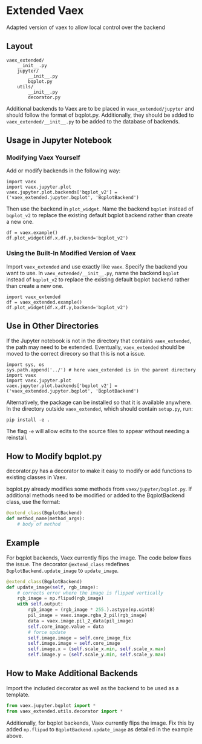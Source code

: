 # Extended Vaex

Adapted version of vaex to allow local control over the backend

## Layout
```
vaex_extended/
    __init__.py
    jupyter/
        __init__.py
        bqplot.py
    utils/
        __init__.py
        decorator.py
```
Additional backends to Vaex are to be placed in `vaex_extended/jupyter`
and should follow the format of bqplot.py.  Additionally, they should be
added to `vaex_extended/__init__.py` to be added to the database of backends.

## Usage in Jupyter Notebook

### Modifying Vaex Yourself
Add or modify backends in the following way:
```
import vaex
import vaex.jupyter.plot
vaex.jupyter.plot.backends['bqplot_v2'] = ('vaex_extended.jupyter.bqplot', 'BqplotBackend')
```
Then use the backend in `plot_widget`.  Name the backend `bqplot` instead of `bqplot_v2`
to replace the existing default bqplot backend rather than create a new one.
```
df = vaex.example()
df.plot_widget(df.x,df.y,backend='bqplot_v2')
```
### Using the Built-In Modified Version of Vaex
Import `vaex_extended` and use exactly like `vaex`.
Specify the backend you want to use.
In `vaex_extended/__init__.py`, name the backend `bqplot` instead of `bqplot_v2`
to replace the existing default bqplot backend rather than create a new one.
```
import vaex_extended
df = vaex_extended.example()
df.plot_widget(df.x,df.y,backend='bqplot_v2')
```
## Use in Other Directories
If the Jupyter notebook is not in the directory that contains `vaex_extended`, the path may
need to be extended.  Eventually, `vaex_extended` should be moved to the correct direcory
so that this is not a issue.

```
import sys, os
sys.path.append('../') # here vaex_extended is in the parent directory
import vaex
import vaex.jupyter.plot
vaex.jupyter.plot.backends['bqplot_v2'] = ('vaex_extended.jupyter.bqplot', 'BqplotBackend')
```
Alternatively, the package can be installed so that it is available anywhere.
In the directory outside `vaex_extended`, which should contain `setup.py`, run:
```
pip install -e .
```
The flag `-e` will allow edits to the source files to appear without needing a reinstall.
## How to Modify bqplot.py

decorator.py has a decorator to make it easy to modify or add functions to existing
classes in Vaex.

bqplot.py already modifies some methods from `vaex/jupyter/bqplot.py`.  If additional
methods need to be modified or added to the BqplotBackend class, use the format:
```python
@extend_class(BqplotBackend)
def method_name(method_args):
    # body of method
```
## Example
For bqplot backends, Vaex currently flips the image.  The code below fixes the issue.
The decorator `@extend_class` redefines `BqplotBackend.update_image` to `update_image`.

```python
@extend_class(BqplotBackend)
def update_image(self, rgb_image):
    # corrects error where the image is flipped vertically
    rgb_image = np.flipud(rgb_image) 
    with self.output:
        rgb_image = (rgb_image * 255.).astype(np.uint8)
        pil_image = vaex.image.rgba_2_pil(rgb_image)
        data = vaex.image.pil_2_data(pil_image)
        self.core_image.value = data
        # force update
        self.image.image = self.core_image_fix
        self.image.image = self.core_image
        self.image.x = (self.scale_x.min, self.scale_x.max)
        self.image.y = (self.scale_y.min, self.scale_y.max)
```

## How to Make Additional Backends

Import the included decorator as well as the backend to be used as a template.

```python
from vaex.jupyter.bqplot import *
from vaex_extended.utils.decorator import *

```
Additionally, for bqplot backends, Vaex currently flips the image.  Fix this by added `np.flipud` to
`BqplotBackend.update_image` as detailed in the example above.
